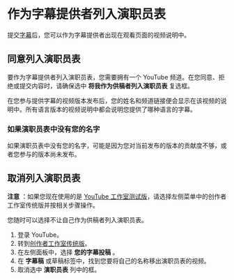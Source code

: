 # 作为字幕提供者列入演职员表

提交[字幕](https://support.google.com/youtube/answer/6054623)后，您可以作为字幕提供者出现在观看页面的视频说明中。

## 同意列入演职员表

要作为字幕提供者列入演职员表，您需要拥有一个 YouTube 频道。在您同意、拒绝或提交内容时，请确保选中 **将我作为供稿者列入演职员表** 复选框。

在您参与提供字幕的视频版本发布后，您的姓名和频道链接便会显示在该视频的说明中。所有语言版本的视频说明中都会说明您提供了哪种语言的字幕。

### 如果演职员表中没有您的名字

如果演职员表中没有您的名字，可能是因为您对当前发布的版本的贡献度不够，或者您参与的版本尚未发布。

## 取消列入演职员表

**注意** ：如果您现在使用的是 [YouTube 工作室测试版](https://studio.youtube.com/)，请选择左侧菜单中的创作者工作室传统版并按相关步骤操作。

您随时可以选择不让自己作为供稿者列入演职员表。

1. 登录 YouTube。
2. 转到[创作者工作室传统版](https://www.youtube.com/dashboard?o=U&ar=1570728075017)。
3. 在左侧面板中，选择 **您的字幕投稿** 。
4. 在 **字幕稿** 或草稿标签中，找到您要将自己的名称移出演职员表的视频。
5. 取消选中 **演职员表** 列中的框。